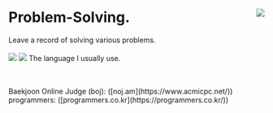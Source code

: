 # Problem-Solving.   <img align='right' src="http://mazassumnida.wtf/api/v2/generate_badge?boj=otter66">
Leave a record of solving various problems.   
<br>
<img src="https://img.shields.io/badge/Kotlin-7F52FF?style=flat-square&logo=Kotlin&logoColor=white"/> <img src="https://img.shields.io/badge/C++-00599C?style=flat-square&logo=C&logoColor=white"/>
The language I usually use. 

<br>
<br>
Baekjoon Online Judge (boj): ([noj.am](https://www.acmicpc.net/))   
programmers: ([programmers.co.kr](https://programmers.co.kr/))
